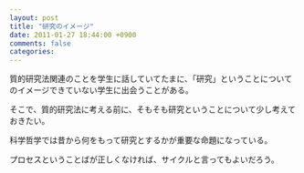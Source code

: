 ```yaml
---
layout: post
title: "研究のイメージ"
date: 2011-01-27 18:44:00 +0900
comments: false
categories: 
---
```

質的研究法関連のことを学生に話していてたまに、「研究」ということについてのイメージできていない学生に出会うことがある。

そこで、質的研究法に考える前に、そもそも研究ということについて少し考えておきたい。

科学哲学では昔から何をもって研究とするかが重要な命題になっている。

プロセスということばが正しくなければ、サイクルと言ってもよいだろう。

